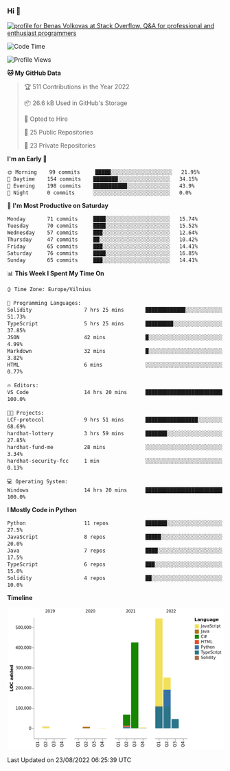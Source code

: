 ### Hi 👋
<a href="https://stackoverflow.com/users/14954249/benas-volkovas"><img src="https://stackoverflow.com/users/flair/14954249.png?theme=dark" width="208" height="58" alt="profile for Benas Volkovas at Stack Overflow, Q&amp;A for professional and enthusiast programmers" title="profile for Benas Volkovas at Stack Overflow, Q&amp;A for professional and enthusiast programmers"></a>

<!--START_SECTION:waka-->
![Code Time](http://img.shields.io/badge/Code%20Time-817%20hrs%2053%20mins-blue)

![Profile Views](http://img.shields.io/badge/Profile%20Views-0-blue)

**🐱 My GitHub Data** 

> 🏆 511 Contributions in the Year 2022
 > 
> 📦 26.6 kB Used in GitHub's Storage 
 > 
> 💼 Opted to Hire
 > 
> 📜 25 Public Repositories 
 > 
> 🔑 23 Private Repositories  
 > 
**I'm an Early 🐤** 

```text
🌞 Morning    99 commits     █████░░░░░░░░░░░░░░░░░░░░   21.95% 
🌆 Daytime    154 commits    ████████░░░░░░░░░░░░░░░░░   34.15% 
🌃 Evening    198 commits    ███████████░░░░░░░░░░░░░░   43.9% 
🌙 Night      0 commits      ░░░░░░░░░░░░░░░░░░░░░░░░░   0.0%

```
📅 **I'm Most Productive on Saturday** 

```text
Monday       71 commits     ████░░░░░░░░░░░░░░░░░░░░░   15.74% 
Tuesday      70 commits     ████░░░░░░░░░░░░░░░░░░░░░   15.52% 
Wednesday    57 commits     ███░░░░░░░░░░░░░░░░░░░░░░   12.64% 
Thursday     47 commits     ██░░░░░░░░░░░░░░░░░░░░░░░   10.42% 
Friday       65 commits     ███░░░░░░░░░░░░░░░░░░░░░░   14.41% 
Saturday     76 commits     ████░░░░░░░░░░░░░░░░░░░░░   16.85% 
Sunday       65 commits     ███░░░░░░░░░░░░░░░░░░░░░░   14.41%

```


📊 **This Week I Spent My Time On** 

```text
⌚︎ Time Zone: Europe/Vilnius

💬 Programming Languages: 
Solidity                 7 hrs 25 mins       █████████████░░░░░░░░░░░░   51.73% 
TypeScript               5 hrs 25 mins       █████████░░░░░░░░░░░░░░░░   37.85% 
JSON                     42 mins             █░░░░░░░░░░░░░░░░░░░░░░░░   4.99% 
Markdown                 32 mins             █░░░░░░░░░░░░░░░░░░░░░░░░   3.82% 
HTML                     6 mins              ░░░░░░░░░░░░░░░░░░░░░░░░░   0.77%

🔥 Editors: 
VS Code                  14 hrs 20 mins      █████████████████████████   100.0%

🐱‍💻 Projects: 
LCF-protocol             9 hrs 51 mins       █████████████████░░░░░░░░   68.69% 
hardhat-lottery          3 hrs 59 mins       ███████░░░░░░░░░░░░░░░░░░   27.85% 
hardhat-fund-me          28 mins             ░░░░░░░░░░░░░░░░░░░░░░░░░   3.34% 
hardhat-security-fcc     1 min               ░░░░░░░░░░░░░░░░░░░░░░░░░   0.13%

💻 Operating System: 
Windows                  14 hrs 20 mins      █████████████████████████   100.0%

```

**I Mostly Code in Python** 

```text
Python                   11 repos            ███████░░░░░░░░░░░░░░░░░░   27.5% 
JavaScript               8 repos             █████░░░░░░░░░░░░░░░░░░░░   20.0% 
Java                     7 repos             ████░░░░░░░░░░░░░░░░░░░░░   17.5% 
TypeScript               6 repos             ███░░░░░░░░░░░░░░░░░░░░░░   15.0% 
Solidity                 4 repos             ██░░░░░░░░░░░░░░░░░░░░░░░   10.0%

```


**Timeline**

![Chart not found](https://raw.githubusercontent.com/BenasVolkovas/BenasVolkovas/main/charts/bar_graph.png) 


 Last Updated on 23/08/2022 06:25:39 UTC
<!--END_SECTION:waka-->
